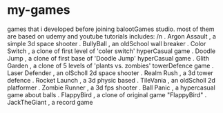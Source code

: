 # my-games
games that i developed before joining balootGames studio. most of them are based on udemy and youtube tutorials
includes: /n
. Argon Assault , a simple 3d space shooter
. BullyBall , an oldSchool wall breaker 
. Color Switch , a clone of first level of 'coler switch' hyperCasual game
. Doodle Jump , a clone of first base of 'Doodle Jump' hyperCasual game
. Glith Garden , a clone of 5 levels of 'plants vs. zombies' towerDefence game
. Laser Defender , an olScholl 2d space shooter
. Realm Rush , a 3d tower defence
. Rocket Launch , a 3d physic based
. TileVania , an oldScholl 2d platformer 
. Zombie Runner , a 3d fps shooter
. Ball Panic , a hypercasual game about balls
. FlappyBird , a clone of original game "FlappyBird"
. JackTheGiant , a record game